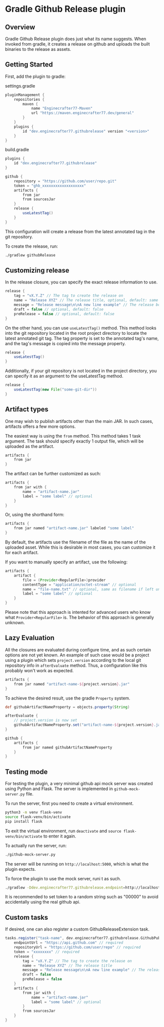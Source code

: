# Gradle Github Release plugin

## Overview
Gradle Github Release plugin does just what its
name suggests. When invoked from gradle, it creates
a release on github and uploads the built binaries
to the release as assets.

## Getting Started

First, add the plugin to gradle:

settings.gradle
```groovy
pluginManagement {
	repositories {
		maven {
			name "Enginecrafter77-Maven"
			url "https://maven.enginecrafter77.dev/general"
		}
	}
	plugins {
		id "dev.enginecrafter77.githubrelease" version "<version>"
	}
}
```

build.gradle
```groovy
plugins {
	id "dev.enginecrafter77.githubrelease"
}

github {
	repository = "https://github.com/user/repo.git"
	token = "ghb_xxxxxxxxxxxxxxxxxxx"
	artifacts {
		from jar
        from sourcesJar
	}
	release {
		useLatestTag()
	}
}
```

This configuration will create a release from
the latest annotated tag in the git repository.

To create the release, run:
```bash
./gradlew githubRelease
```

## Customizing release
In the release closure, you can specify the exact
release information to use.

```groovy
release {
	tag = "vX.Y.Z" // The tag to create the release on
	name = "Release XYZ" // The release title, optional, default: same as tag
	message = "Release message\n\nA new line example" // The release body
	draft = false // optional, default: false
	preRelease = false // optional, default: false
}
```

On the other hand, you can use `useLatestTag()` method.
This method looks into the git repository located in the root project directory
to locate the latest annotated git tag. The tag property is set to
the annotated tag's name, and the tag's message is copied
into the message property.
```groovy
release {
	useLatestTag()
}
```

Additionally, if your git repository is not located
in the project directory, you can specify it as an
argument to the useLatestTag method.
```groovy
release {
	useLatestTag(new File("some-git-dir"))
}
```

## Artifact types
One may wish to publish artifacts other than the main JAR.
In such cases, artifacts offers a few more options.

The easiest way is using the `from` method. This method takes 1
task argument. The task should specify exactly 1 output file, which
will be uploaded as the artifact.
```groovy
artifacts {
	from jar
}
```

The artifact can be further customized as such:
```groovy
artifacts {
	from jar with {
        name = "artifact-name.jar"
        label = "some label" // optional
    }
}
```

Or, using the shorthand form:
```groovy
artifacts {
	from jar named "artifact-name.jar" labeled "some label"
}
```

By default, the artifacts use the filename of
the file as the name of the uploaded asset. While
this is desirable in most cases, you can customize
it for each artifact.

If you want to manually specify an artifact, use the following:
```groovy
artifacts {
    artifact {
        file = (Provider<RegularFile>)provider
        contentType = "application/octet-stream" // optional
        name = "file-name.txt" // optional, same as filename if left unset
        label = "some label" // optional
    }
}
```
Please note that this approach is intented for advanced users who know what
`Provider<RegularFile>` is. The behavior of this approach is generally unknown.

## Lazy Evaluation
All the closures are evaluated during configure time, and as such
certain options are not yet known. An example of such case would be
a project using a plugin which sets `project.version` according to
the local git repository info in `afterEvaluate` method. Thus, a configuration
like this probably won't work as expected.
```groovy
artifacts {
	from jar named "artifact-name-${project.version}.jar"
}
```

To achieve the desired result, use the gradle `Property` system.

```groovy
def githubArtifactNameProperty = objects.property(String)

afterEvaluate {
    // project.version is now set
    githubArtifactNameProperty.set("artifact-name-${project.version}.jar")
}

github {
	artifacts {
		from jar named githubArtifactNameProperty
	}
}
```

## Testing mode
For testing the plugin, a very minimal github api mock
server was created using Python and Flask. The server
is implemented in `github-mock-server.py` file.

To run the server, first you need to create a virtual environment.
```bash
python3 -m venv flask-venv
source flask-venv/bin/activate
pip install flask
```

To exit the virtual environment, run `deactivate` and `source flask-venv/bin/activate` to enter it again.

To actually run the server, run:
```bash
./github-mock-server.py
```

The server will be running on `http://localhost:5000`, which is what the plugin expects.

To force the plugin to use the mock server, runi t as such.
```bash
./gradlew -Ddev.enginecrafter77.githubrelease.endpoint=http://localhost:5000 githubRelease
```

It is recommended to set token to a random string
such as "00000" to avoid accidentally using the real github api.

## Custom tasks
If desired, one can also register a custom GithubReleaseExtension task.

```groovy
tasks.register("task-name", dev.enginecrafter77.githubrelease.GithubPublishReleaseTask.class) {
	endpointUrl = "https://api.github.com" // required
	repositoryUrl = "https://github.com/user/repo" // required
	token = "xxxxxxxx" // required
	release {
		tag = "vX.Y.Z" // The tag to create the release on
		name = "Release XYZ" // The release title
		message = "Release message\n\nA new line example" // The release body
		draft = false
		preRelease = false
	}
	artifacts {
		from jar with {
			name = "artifact-name.jar"
			label = "some label" // optional
		}
		from sourcesJar
	}
}
```
